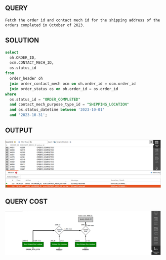 
## QUERY
    Fetch the order id and contact mech id for the shipping address of the orders completed in October of 2023.

## SOLUTION
```sql
select 
  oh.ORDER_ID, 
  ocm.CONTACT_MECH_ID,
  os.status_id
from 
  order_header oh 
  join order_contact_mech ocm on oh.order_id = ocm.order_id 
  join order_status os on oh.order_id = os.order_id 
where 
  os.status_id = "ORDER_COMPLETED" 
  and contact_mech_purpose_type_id = "SHIPPING_LOCATION" 
  and os.status_datetime between '2023-10-01' 
  and '2023-10-31';
```

## OUTPUT
![Alt text](image.png)

## QUERY COST 
![Alt text](image-1.png)
